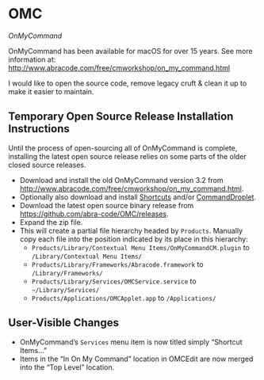 # OMC
*OnMyCommand*

OnMyCommand has been available for macOS for over 15 years. See more information at:
http://www.abracode.com/free/cmworkshop/on_my_command.html

I would like to open the source code, remove legacy cruft & clean it up to make it easier to maintain.

## Temporary Open Source Release Installation Instructions
Until the process of open-sourcing all of OnMyCommand is complete, installing the latest open source release relies on some parts of the older closed source releases.
* Download and install the old OnMyCommand version 3.2 from <a href="http://www.abracode.com/free/cmworkshop/on_my_command.html">http://www.abracode.com/free/cmworkshop/on_my_command.html</a>.
* Optionally also download and install <a href="http://www.abracode.com/free/cmworkshop/shortcuts.html">Shortcuts</a> and/or <a href="http://www.abracode.com/free/cmworkshop/droplet.html">CommandDroplet</a>.
* Download the latest open source binary release from <a href="https://github.com/abra-code/OMC/releases">https://github.com/abra-code/OMC/releases</a>.
* Expand the zip file.
* This will create a partial file hierarchy headed by `Products`. Manually copy each file into the position indicated by its place in this hierarchy:
    * `Products/Library/Contextual Menu Items/OnMyCommandCM.plugin` to `/Library/Contextual Menu Items/`
    * `Products/Library/Frameworks/Abracode.framework` to `/Library/Frameworks/`
    * `Products/Library/Services/OMCService.service` to `~/Library/Services/`
    * `Products/Applications/OMCApplet.app` to `/Applications/`
    
    
## User-Visible Changes
* OnMyCommand’s `Services` menu item is now titled simply “Shortcut Items…”
* Items in the “In On My Command” location in OMCEdit are now merged into the “Top Level” location.